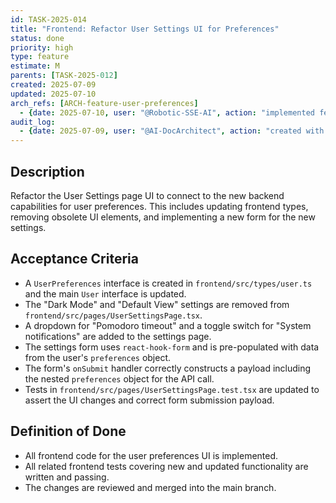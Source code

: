 ```yaml
---
id: TASK-2025-014
title: "Frontend: Refactor User Settings UI for Preferences"
status: done
priority: high
type: feature
estimate: M
parents: [TASK-2025-012]
created: 2025-07-09
updated: 2025-07-10
arch_refs: [ARCH-feature-user-preferences]
  - {date: 2025-07-10, user: "@Robotic-SSE-AI", action: "implemented feature and set status to done"}
audit_log:
  - {date: 2025-07-09, user: "@AI-DocArchitect", action: "created with status ready"}
---
```

## Description
Refactor the User Settings page UI to connect to the new backend capabilities for user preferences. This includes updating frontend types, removing obsolete UI elements, and implementing a new form for the new settings.

## Acceptance Criteria
- A `UserPreferences` interface is created in `frontend/src/types/user.ts` and the main `User` interface is updated.
- The "Dark Mode" and "Default View" settings are removed from `frontend/src/pages/UserSettingsPage.tsx`.
- A dropdown for "Pomodoro timeout" and a toggle switch for "System notifications" are added to the settings page.
- The settings form uses `react-hook-form` and is pre-populated with data from the user's `preferences` object.
- The form's `onSubmit` handler correctly constructs a payload including the nested `preferences` object for the API call.
- Tests in `frontend/src/pages/UserSettingsPage.test.tsx` are updated to assert the UI changes and correct form submission payload.

## Definition of Done
- All frontend code for the user preferences UI is implemented.
- All related frontend tests covering new and updated functionality are written and passing.
- The changes are reviewed and merged into the main branch.
